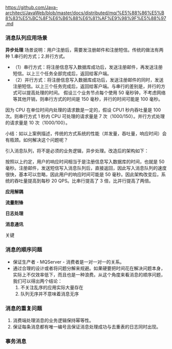 https://github.com/Java-architect/JavaWeb/blob/master/docs/distributed/mq/%E5%88%86%E5%B8%83%E5%BC%8F%E6%B6%88%E6%81%AF%E9%98%9F%E5%88%97.md

### 消息队列应用场景

 **异步处理**
 场景说明：用户注册后，需要发注册邮件和注册短信。传统的做法有两种 1.串行的方式；2.并行方式。
  * （1）串行方式：将注册信息写入数据库成功后，发送注册邮件，再发送注册短信。以上三个任务全部完成后，返回给客户端。
  * （2）并行方式：将注册信息写入数据库成功后，发送注册邮件的同时，发送注册短信。以上三个任务完成后，返回给客户端。与串行的差别是，并行的方式可以提高处理的时间。
  假设三个业务节点每个使用 50 毫秒钟，不考虑网络等其他开销，则串行方式的时间是 150 毫秒，并行的时间可能是 100 毫秒。

  因为 CPU 在单位时间内处理的请求数是一定的，假设 CPU1 秒内吞吐量是 100 次。则串行方式 1 秒内 CPU 可处理的请求量是 7 次（1000/150）。并行方式处理的请求量是 10 次（1000/100）。

  小结：如以上案例描述，传统的方式系统的性能（并发量，吞吐量，响应时间）会有瓶颈。如何解决这个问题呢？

  引入消息队列，将不是必须的业务逻辑，异步处理。改造后的架构如下：

  按照以上约定，用户的响应时间相当于是注册信息写入数据库的时间，也就是 50 毫秒。注册邮件，发送短信写入消息队列后，直接返回，因此写入消息队列的速度很快，基本可以忽略，因此用户的响应时间可能是 50 毫秒。因此架构改变后，系统的吞吐量提高到每秒 20 QPS。比串行提高了 3 倍，比并行提高了两倍。

 **应用解耦**

 **流量削锋**

 **日志处理**

 **消息通讯**

关键
### 消息的顺序问题

  * 保证生产者 - MQServer - 消费者是一对一对一的关系。
  * 通过合理的设计或者将问题分解来规避。如果硬要把时间花在解决问题本身，实际上不仅效率低下，而且也是一种浪费。从这个角度来看消息的顺序问题，我们可以得出两个结论：
    1. 不关注乱序的应用实际大量存在
    2. 队列无序并不意味着消息无序

### 消息的重复问题

  1. 消费端处理消息的业务逻辑保持幂等性。
  2. 保证每条消息都有唯一编号且保证消息处理成功与去重表的日志同时出现。

### 事务消息
